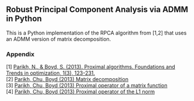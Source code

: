 <h2>Robust Principal Component Analysis via ADMM in Python</h2>

This is a Python implementation of the RPCA algorithm from [1,2] that uses an ADMM version of matrix decomposition.

<h3>Appendix</h3>
[1] <a href="http://web.stanford.edu/~boyd/papers/prox_algs.html">Parikh, N., & Boyd, S. (2013). Proximal algorithms. Foundations and Trends in optimization, 1(3), 123-231.</a><br>
[2] <a href="http://web.stanford.edu/~boyd/papers/prox_algs/matrix_decomp.html">Parikh, Chu, Boyd (2013) Matrix decomposition</a><br>
[3] <a href="https://github.com/cvxgrp/proximal/blob/master/matlab/prox_matrix.m">Parikh, Chu, Boyd (2013) Proximal operator of a matrix function</a><br>
[4] <a href="https://github.com/cvxgrp/proximal/blob/master/matlab/prox_l1.m">Parikh, Chu, Boyd (2013) Proximal operator of the L1 norm</a><br>